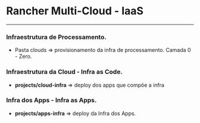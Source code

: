 # Rancher Multi-Cloud - IaaS
----------------

### Infraestrutura de Processamento.

*   Pasta clouds => provisionamento da infra de processamento. Camada 0 - Zero.

### Infraestrutura da Cloud - Infra as Code.

*   **projects/cloud-infra** => deploy dos apps que compõe a infra

### Infra dos Apps - Infra as Apps.

*   **projects/apps-infra** => deploy da Infra dos Apps.

